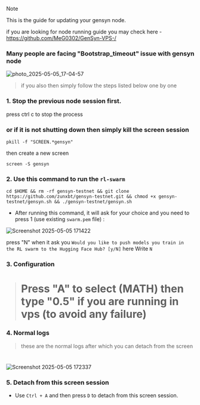 >[!Note]
This is the guide for updating your gensyn node.

if you are looking for node running guide you may check here - https://github.com/MeG0302/GenSyn-VPS-/

### Many people are facing "Bootstrap_timeout" issue with gensyn node 
![photo_2025-05-05_17-04-57](https://github.com/user-attachments/assets/06140a2c-1417-4c56-8fe2-6f4bf8fc9710)
> if you also then simply follow the steps listed below one by one 


### 1. Stop the previous node session first.
press ctrl c to stop the process 
### or if it is not shutting down then simply kill the screen session 
```
pkill -f "SCREEN.*gensyn"
```
then create a new screen 
```
screen -S gensyn
```
### 2.  Use this command to run the `rl-swarm`
```
cd $HOME && rm -rf gensyn-testnet && git clone https://github.com/zunxbt/gensyn-testnet.git && chmod +x gensyn-testnet/gensyn.sh && ./gensyn-testnet/gensyn.sh
```
- After running this command, it will ask for your choice and you need to press 1 (use existing `swarm.pem` file) :
  
![Screenshot 2025-05-05 171422](https://github.com/user-attachments/assets/eefe6b7f-3990-49b1-b25d-e0a968653c9f)




press "N" when it ask you ```Would you like to push models you train in the RL swarm to the Hugging Face Hub? [y/N]``` here Write `N` 
### 3. Configuration
> # Press "A" to select (MATH) then type "0.5" if you are running in vps (to avoid any failure)
### 4. Normal logs
> these are the normal logs after which you can detach from the screen 
#
![Screenshot 2025-05-05 172337](https://github.com/user-attachments/assets/18edbbb8-ead3-4cae-ab65-19bb45ebcf83)


### 5. Detach from this screen session
- Use `Ctrl + A` and then press `D` to detach from this screen session.
